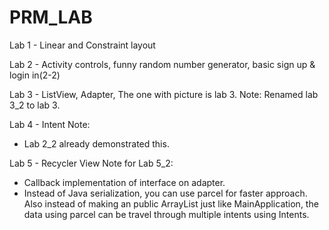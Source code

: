 # PRM_LAB

Lab 1 - Linear and Constraint layout

Lab 2 - Activity controls, funny random number generator, basic sign up & login in(2-2)

Lab 3 - ListView, Adapter, The one with picture is lab 3.
Note: Renamed lab 3_2 to lab 3.

Lab 4 - Intent
Note: 
+ Lab 2_2 already demonstrated this.

Lab 5 - Recycler View
Note for Lab 5_2: 
+ Callback implementation of interface on adapter.
+ Instead of Java serialization, you can use parcel for faster approach. Also instead of making an public ArrayList just like MainApplication,
the data using parcel can be travel through multiple intents using Intents.


